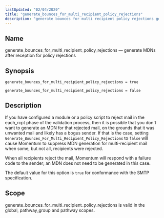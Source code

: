 ```yaml
---
lastUpdated: "02/04/2020"
title: "generate_bounces_for_multi_recipient_policy_rejections"
description: "generate bounces for multi recipient policy rejections generate MD Ns after reception for policy rejections generate bounces for multi recipient policy rejections true generate bounces for multi recipient policy rejections false If you have configured a module or a policy script to reject mail in the each rcpt phase of..."
---
```


<a name="conf.ref.generate_bounces_for_multi_recipient_policy_rejections"></a> 
## Name

generate_bounces_for_multi_recipient_policy_rejections — generate MDNs after reception for policy rejections

## Synopsis

`generate_bounces_for_multi_recipient_policy_rejections = true`

`generate_bounces_for_multi_recipient_policy_rejections = false`

<a name="idp9640608"></a> 
## Description

If you have configured a module or a policy script to reject mail in the each_rcpt phase of the validation process, then it is possible that you don't want to generate an MDN for that rejected mail, on the grounds that it was unwanted mail and likely has a bogus sender. If that is the case, setting `Generate_Bounces_For_Multi_Recipient_Policy_Rejections` to `false` will cause Momentum to suppress MDN generation for multi-recipient mail when some, but not all, recipients were rejected.

When all recipients reject the mail, Momentum will respond with a failure code to the sender; an MDN does not need to be generated in this case.

The default value for this option is `true` for conformance with the SMTP specification.

<a name="idp9645440"></a> 
## Scope

generate_bounces_for_multi_recipient_policy_rejections is valid in the global, pathway_group and pathway scopes.